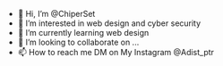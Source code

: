- 👋 Hi, I’m @ChiperSet
- 👀 I’m interested in web design and cyber security
- 🌱 I’m currently learning web design
- 💞️ I’m looking to collaborate on ...
- 📫 How to reach me DM on My Instagram @Adist_ptr

<!---
Rapp4ccel/Rapp4ccel is a ✨ special ✨ repository because its `README.md` (this file) appears on your GitHub profile.
You can click the Preview link to take a look at your changes.
--->
